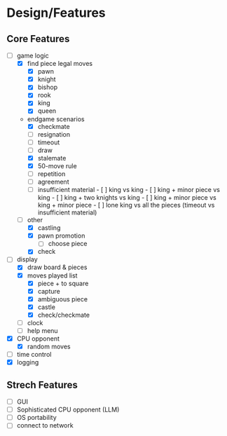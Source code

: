 # Design/Features

## Core Features

- [ ] game logic
  - [x] find piece legal moves
    - [x] pawn
    - [x] knight
    - [x] bishop
    - [x] rook
    - [x] king
    - [x] queen
  - endgame scenarios
    - [x]  checkmate
    - [ ]  resignation
    - [ ]  timeout
    - [ ]  draw
      - [x]  stalemate
      - [x]  50-move rule
      - [ ]  repetition
      - [ ]  agreement
      - [ ]  insufficient material
        - [ ]  king vs king
        - [ ]  king + minor piece vs king
        - [ ]  king + two knights vs king
        - [ ]  king + minor piece vs king + minor piece
        - [ ]  lone king vs all the pieces (timeout vs insufficient material)
  - [ ] other
    - [x] castling
    - [x] pawn promotion
      - [ ] choose piece
    - [x] check
- [ ] display
  - [x] draw board & pieces
  - [x] moves played list
    - [x] piece + to square
    - [x] capture
    - [x] ambiguous piece
    - [x] castle
    - [x] check/checkmate
  - [ ] clock
  - [ ] help menu
- [x] CPU opponent
  - [x] random moves
- [ ] time control
- [x] logging

## Strech Features

- [ ] GUI
- [ ] Sophisticated CPU opponent (LLM)
- [ ] OS portability
- [ ] connect to network
